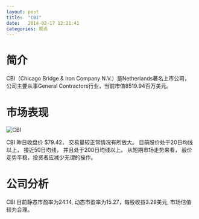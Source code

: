 ```yaml
---
layout: post
title:  "CBI"
date:   2014-02-17 12:21:41
categories: 观点
---
```


# 简介
CBI（Chicago Bridge & Iron Company N.V.）是Netherlands著名上市公司，
公司主要从事General Contractors行业，当前市值8519.94百万美元。

# 市场表现

![CBI](http://finviz.com/chart.ashx?t=CBI&ty=c&ta=1&p=d&s=l)

CBI 昨日收盘价 $79.42，
交易量较正常情况有所放大。
目前股价处于20日均线以上，
接近50日均线，
并且处于200日均线以上。
从短期市场走势来看，
股价走势平稳，投资者应减少无谓的操作。

# 公司分析
CBI 目前静态市盈率为24.14, 动态市盈率为15.27，每股收益3.29美元,
市场估值较为合理。
